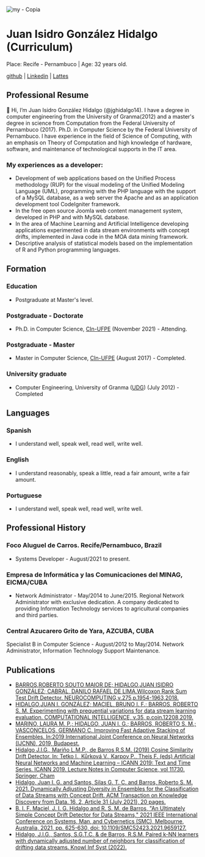 <!---
- 👋 Hi, I’m @jghidalgo14
- 👀 I’m interested in ...
- 🌱 I’m currently learning ...
- 💞️ I’m looking to collaborate on ...
- 📫 How to reach me ....
--->
<!---
jghidalgo14/jghidalgo14 is a ✨ special ✨ repository because its `README.md` (this file) appears on your GitHub profile.
You can click the Preview link to take a look at your changes.
--->
![my - Copia](https://user-images.githubusercontent.com/19783102/125197224-295b7080-e233-11eb-8d6f-8d1f74bb5a6e.png)



# Juan Isidro González Hidalgo (Curriculum)
Place: Recife - Pernambuco | Age: 32 years old.

[github](https://github.com/jghidalgo14) | [Linkedin](https://www.linkedin.com/in/juan-isidro-gonz%C3%A1lez-hidalgo-a85003ba/) | [Lattes](http://lattes.cnpq.br/1699521484933349)

## Professional Resume
👋 Hi, I’m Juan Isidro González Hidalgo (@jghidalgo14). I have a degree in computer engineering from the University of Granma(2012)
and a master's degree in science from Computation from the Federal University of Pernambuco (2017).
Ph.D. in Computer Science by the Federal University of Pernambuco.
I have experience in the field of Science of Computing, with an emphasis on Theory of Computation and high knowledge of hardware,
software, and maintenance of technological supports in the IT area.

### My experiences as a developer: 
- Development of web applications based on the Unified Process methodology (RUP) for the visual modeling of the Unified Modeling Language (UML), programming with the PHP language with the support of a MySQL database, as a web server the Apache and as an application development tool CodeIgniter framework. 
- In the free open source Joomla web content management system, developed in PHP and with MySQL database. 
- In the area of Machine Learning and Artificial Intelligence developing applications experimented in data stream environments with concept drifts, implemented in Java code in the MOA data mining framework. 
- Descriptive analysis of statistical models based on the implementation of R and Python programming languages.

## Formation
### Education
- Postgraduate at Master's level.
### Postgraduate - Doctorate
- Ph.D. in Computer Science, [CIn-UFPE](https://portal.cin.ufpe.br/)
(November 2021) - Attending.
### Postgraduate - Master
- Master in Computer Science, [CIn-UFPE](https://portal.cin.ufpe.br/)
(August 2017) - Completed.
### University graduate
- Computer Engineering, University of Granma ([UDG](https://www.facebook.com/Universidad.Granma/))
(July 2012) - Completed

## Languages
### Spanish
- I understand well, speak well, read well, write well.
### English
- I understand reasonably, speak a little,  read a fair amount, write a fair amount.
### Portuguese
- I understand well, speak well, read well, write well.

## Professional History
### Foco Aluguel de Carros. Recife/Pernambuco, Brazil
- Systems Developer - August/2021 to present. 
### Empresa de Informática y las Comunicaciones del MINAG, EICMA/CUBA
- Network Administrator - May/2014 to June/2015. Regional Network Administrator with exclusive dedication. A company dedicated to providing Information Technology services to agricultural companies and third parties.
### Central Azucarero Grito de Yara, AZCUBA, CUBA
Specialist B in Computer Science - August/2012 to May/2014. Network Administrator, Information Technology Support Maintenance.

## Publications
- [BARROS,ROBERTO SOUTO MAIOR DE; HIDALGO,JUAN ISIDRO GONZÁLEZ; CABRAL, DANILO RAFAEL DE LIMA.Wilcoxon Rank Sum Test Drift Detector.
  NEUROCOMPUTING,v.275,p.1954-1963,2018.](https://doi.org/10.1016/j.neucom.2017.10.051)
- [HIDALGO,JUAN I. GONZÁLEZ; MACIEL, BRUNO I. F.; BARROS, ROBERTO S. M. Experimenting with prequential variations for data stream learning evaluation.
  COMPUTATIONAL INTELLIGENCE, v.35, p.coin.12208,2019.](https://doi.org/10.1111/coin.12208)
- [MARINO, LAURA M. P.; HIDALGO, JUAN I. G.; BARROS, ROBERTO S. M.; VASCONCELOS, GERMANO C. Improving Fast Adaptive Stacking of Ensembles.
  In:2019 International Joint Conference on Neural Networks (IJCNN), 2019, Budapest.](https://doi.org/10.1109/IJCNN.2019.8852470)
- [Hidalgo J.I.G., Mariño L.M.P., de Barros R.S.M. (2019) Cosine Similarity Drift Detector. In: Tetko I., Kůrková V., Karpov P., Theis F. (eds) Artificial Neural         Networks and Machine Learning – ICANN 2019: Text and Time Series. ICANN 2019. Lecture Notes in Computer Science, vol 11730. Springer, Cham](https://doi.org/10.1007/978-3-030-30490-4_53)
- [Hidalgo, Juan I. G. and Santos, Silas G. T. C. and Barros, Roberto S. M. 2021. Dynamically Adjusting Diversity in Ensembles for the Classification of Data Streams with Concept Drift. ACM Transaction on Knowledge Discovery from Data. 16, 2, Article 31 (July 2021), 20 pages.](https://dl.acm.org/doi/10.1145/3466616)
- [B. I. F. Maciel, J. I. G. Hidalgo and R. S. M. de Barros, "An Ultimately Simple Concept Drift Detector for Data Streams," 2021 IEEE International Conference on Systems, Man, and Cybernetics (SMC), Melbourne, Australia, 2021, pp. 625-630, doi: 10.1109/SMC52423.2021.9659127.](https://ieeexplore.ieee.org/document/9659127)
- [Hidalgo, J.I.G., Santos, S.G.T.C. & de Barros, R.S.M. Paired k-NN learners with dynamically adjusted number of neighbors for classification of drifting data streams. Knowl Inf Syst (2022).](https://doi.org/10.1007/s10115-022-01817-y)


